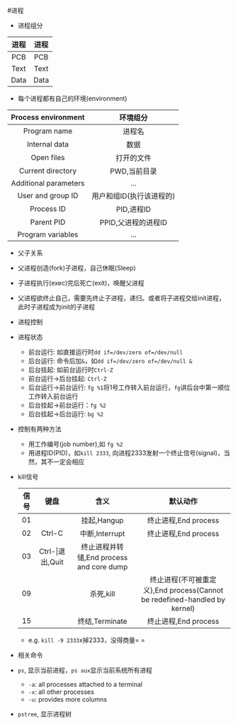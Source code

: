 #进程
- 进程组分

 | 进程 | 进程 |
 |:----:|:----:|
 |PCB|PCB|
 |Text|Text|
 |Data|Data|

 - 每个进程都有自己的环境(environment)

 | Process environment | 环境组分 |
 |:-------------------:|:--------:|
 |Program name|进程名|
 |Internal data|数据|
 |Open files|打开的文件|
 |Current directory|PWD,当前目录|
 |Additional parameters|...|
 |User and group ID|用户和组ID(执行该进程的)|
 |Process ID|PID,进程ID|
 |Parent PID|PPID,父进程的进程ID|
 |Program variables|...|

- 父子关系
 - 父进程创造(fork)子进程，自己休眠(Sleep)
 - 子进程执行(exec)完后死亡(exit)，唤醒父进程
 - 父进程欲终止自己，需要先终止子进程，递归。或者将子进程交给init进程，此时子进程成为init的子进程

- 进程控制
 - 进程状态
 	- 前台运行: 如直接运行时`dd if=/dev/zero of=/dev/null`
	- 后台运行: 命令后加`&`，如`dd if=/dev/zero of=/dev/null &`
	- 后台挂起: 如前台运行时`Ctrl-Z`
	- 前台运行->后台挂起: `Ctrl-Z`
	- 后台运行->前台运行: `fg %1`将1号工作转入前台运行，`fg`讲后台中第一顺位工作转入前台运行
	- 后台挂起->前台运行：`fg %2`
	- 后台挂起->后台运行: `bg %2`
 - 控制有两种方法
 	- 用工作编号(job number),如 `fg %2`
	- 用进程ID(PID)，如`kill 2333`, 向进程2333发射一个终止信号(signal)，当然，其不一定会相应
 - kill信号
 
	 | 信号 | 键盘 | 含义 | 默认动作 |
	 |:----:|:------:|:-------:|:---------:|
	 |01| |挂起,Hangup|终止进程,End process|
	 |02|Ctrl-C|中断,Interrupt|终止进程,End process|
	 |03|Ctrl-\\|退出,Quit|终止进程并转储,End process and core dump|
	 |09| |杀死,kill|终止进程(不可被重定义),End process(Cannot be redefined-handled by kernel)|
	 |15| |终结,Terminate|终止进程,End process|
	 - e.g. `kill -9 2333`x掉2333，没得商量= =

- 相关命令
 - `ps`, 显示当前进程，`ps aux`显示当前系统所有进程
 	 - `-a`: all processes attached to a terminal
	 - `-x`: all other processes
	 - `-u`: provides more columns
 - `pstree`, 显示进程树

